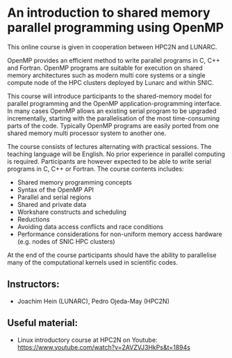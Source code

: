 # An introduction to shared memory parallel programming using OpenMP

This online course is given in cooperation between HPC2N and LUNARC.

OpenMP provides an efficient method to write parallel programs in C, C++ and Fortran.  OpenMP programs are suitable for execution on shared memory architectures such as modern multi core systems or a single compute node of the HPC clusters deployed by Lunarc and within SNIC.

This course will introduce participants to the shared-memory model for parallel programming and the OpenMP application-programming interface.  In many cases OpenMP allows an existing serial program to be upgraded incrementally, starting with the parallelisation of the most time-consuming parts of the code.  Typically OpenMP programs are easily ported from one shared memory multi processor system to another one.

The course consists of lectures alternating with practical sessions.  The teaching language will be English.  No prior experience in parallel computing is required.  Participants are however expected to be able to write serial programs in C, C++ or Fortran.  The course contents includes:

* Shared memory programming concepts
* Syntax of the OpenMP API
* Parallel and serial regions
* Shared and private data
* Workshare constructs and scheduling
* Reductions
* Avoiding data access conflicts and race conditions
* Performance considerations for non-uniform memory access hardware (e.g. nodes of SNIC HPC clusters)

At the end of the course participants should have the ability to parallelise many of the computational kernels used in scientific codes.

## Instructors: 

- Joachim Hein (LUNARC), Pedro Ojeda-May (HPC2N)

## Useful material:

- Linux introductory course at HPC2N on Youtube: https://www.youtube.com/watch?v=2AVZVJ3HkPs&t=1894s


